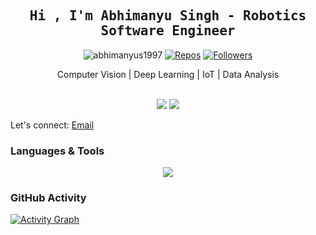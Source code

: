 <h2 align="center" style="font-family:'Monospace'">Hi , I'm Abhimanyu Singh - Robotics Software Engineer </h2>

<p align="center">
  <img src="https://komarev.com/ghpvc/?username=abhimanyus1997" alt="abhimanyus1997"/>
  <a href="https://github.com/abhimanyus1997?tab=repositories" target="_blank"><img src="https://badges.pufler.dev/repos/abhimanyus1997" alt="Repos"/></a>
  <a href="https://github.com/abhimanyus1997?tab=followers"><img alt="Followers" src="https://img.shields.io/github/followers/abhimanyus1997?color=4C1&logo=github"></a>
</p>

<div align='center'>Computer Vision | Deep Learning | IoT | Data Analysis </div>

<p align="center">
  <br>
  <img src="https://github-profile-summary-cards.vercel.app/api/cards/profile-details?username=abhimanyus1997&theme=github_dark&hide_border=true">
  <img src="https://github-readme-stats.vercel.app/api/top-langs/?username=abhimanyus1997&layout=donut">
</p>


Let's connect: [Email](mailto:abhimanyus1997+github@gmail.com)

### Languages & Tools
<p align="center">
  <a href="https://skillicons.dev">
        <img src="https://skillicons.dev/icons?i=tensorflow,aws,vercel,docker,python,sklearn,opencv,github,flutter,dart,django,fastapi,flask,androidstudio,arduino,bash,blender,javascript,html,css,bootstrap,c,d3,codepen,git,github,gitlab,,githubactions,postman,graphql,ipfs,latex,linux,ubuntu,mint,windows,powershell,md,matlab,materialui,mongodb,mysql,postgres,sqlite,react,nextjs,nodejs,npm,yarn,vite,pycharm,pytorch,raspberrypi,vscode,sublime,regex,ps,nginx,cpp&perline=10" />
  </a>
</p>

### GitHub Activity
[![Activity Graph](https://github-readme-activity-graph.vercel.app/graph?username=abhimanyus1997&theme=vue)](https://github.com/ashutosh00710/github-readme-activity-graph)
